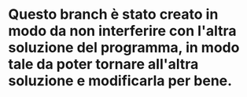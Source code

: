 # Questo branch è stato creato in modo da non interferire con l'altra soluzione del programma, in modo tale da poter tornare all'altra soluzione e modificarla per bene.
